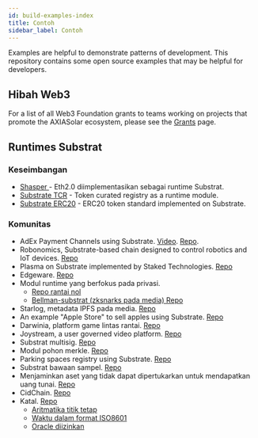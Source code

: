 ```yaml
---
id: build-examples-index
title: Contoh
sidebar_label: Contoh
---
```


Examples are helpful to demonstrate patterns of development. This repository contains some open source examples that may be helpful for developers.

## Hibah Web3

For a list of all Web3 Foundation grants to teams working on projects that promote the AXIASolar ecosystem, please see the [Grants](grants.md) page.

## Runtimes Substrat

### Keseimbangan

- [ Shasper ](https://github.com/paritytech/shasper) - Eth2.0 diimplementasikan sebagai runtime Substrat.
- [Substrate TCR](https://github.com/substrate-developer-hub/substrate-tcr) - Token curated registry as a runtime module.
- [Substrate ERC20](https://github.com/substrate-developer-hub/substrate-erc20-multi/blob/master/runtime/src/erc20.rs) - ERC20 token standard implemented on Substrate.

### Komunitas

- AdEx Payment Channels using Substrate. [Video](https://www.youtube.com/watch?v=1CeI6Oa1BnU). [Repo](https://github.com/AdExNetwork/adex-protocol-substrate).
- Robonomics, Substrate-based chain designed to control robotics and IoT devices. [Repo](https://github.com/airalab/robonomics)
- Plasma on Substrate implemented by Staked Technologies. [Repo](https://github.com/stakedtechnologies/Plasm)
- Edgeware. [ Repo ](https://github.com/hicommonwealth/edgeware-node)
- Modul runtime yang berfokus pada privasi.
  - [Repo rantai nol](https://github.com/LayerXcom/zero-chain)
  - [Bellman-substrat (zksnarks pada media) Repo](https://github.com/LayerXcom/bellman-substrate)
- Starlog, metadata IPFS pada media. [ Repo ](https://github.com/PACTCare/Starlog)
- An example "Apple Store" to sell apples using Substrate. [Repo](https://github.com/osuketh/apple-store-substrate)
- Darwinia, platform game lintas rantai. [ Repo ](https://github.com/darwinia-network/darwinia)
- Joystream, a user governed video platform. [Repo](https://github.com/Joystream/substrate-node-joystream)
- Substrat multisig. [ Repo ](https://github.com/mixbytes/substrate-module-multisig)
- Modul pohon merkle. [ Repo ](https://github.com/filiplazovic/substrate-merkle-tree)
- Parking spaces registry using Substrate. [Repo](https://github.com/yjkimjunior/ParkingSpaceSubstrate)
- Substrat bawaan sampel. [ Repo ](https://github.com/gautamdhameja/substrate-inherents-sample)
- Menjaminkan aset yang tidak dapat dipertukarkan untuk mendapatkan uang tunai. [ Repo ](https://github.com/nczhu/collateral)
- CidChain. [Repo](https://github.com/Polygos/substrate-node-cidchain)
- Katal. [Repo](https://github.com/Trinkler/katal-chain)
  - [Aritmatika titik tetap](https://github.com/Trinkler/katal-chain/blob/master/modules/structures/src/reals.rs)
  - [Waktu dalam format ISO8601](https://github.com/Trinkler/katal-chain/blob/master/modules/structures/src/time.rs)
  - [Oracle diizinkan](https://github.com/Trinkler/katal-chain/tree/master/modules/oracle)
